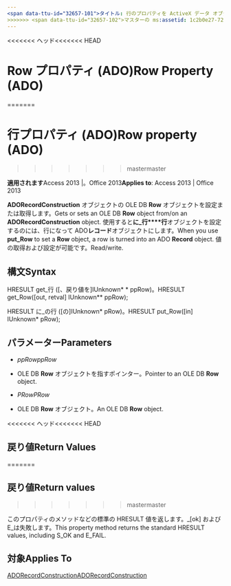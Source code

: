 ```yaml
---
<span data-ttu-id="32657-101">タイトル: 行のプロパティを ActiveX データ オブジェクト (ADO) <<<<<<< ヘッド TOCTitle: 行プロパティ (ADO) === TOCTitle: 行のプロパティ (ADO)</span><span class="sxs-lookup"><span data-stu-id="32657-101">title: Row Property - ActiveX Data Objects (ADO) <<<<<<< HEAD TOCTitle: Row Property (ADO) ======= TOCTitle: Row property (ADO)</span></span>
>>>>>>> <span data-ttu-id="32657-102">マスターの ms:assetid: 1c2b0e27-7232-4b1c-826c-9dc15d758851 ms:mtpsurl: https://msdn.microsoft.com/library/JJ248959(v=office.15) ms:contentKeyID: 48543562 ms.date: 2015/09/18 mtps_version: v=office.15</span><span class="sxs-lookup"><span data-stu-id="32657-102">master ms:assetid: 1c2b0e27-7232-4b1c-826c-9dc15d758851 ms:mtpsurl: https://msdn.microsoft.com/library/JJ248959(v=office.15) ms:contentKeyID: 48543562 ms.date: 09/18/2015 mtps_version: v=office.15</span></span>
---
```


<span data-ttu-id="32657-103"><<<<<<< ヘッド</span><span class="sxs-lookup"><span data-stu-id="32657-103"><<<<<<< HEAD</span></span>
# <a name="row-property-ado"></a><span data-ttu-id="32657-104">Row プロパティ (ADO)</span><span class="sxs-lookup"><span data-stu-id="32657-104">Row Property (ADO)</span></span>
=======
# <a name="row-property-ado"></a><span data-ttu-id="32657-105">行プロパティ (ADO)</span><span class="sxs-lookup"><span data-stu-id="32657-105">Row property (ADO)</span></span>
>>>>>>> <span data-ttu-id="32657-106">master</span><span class="sxs-lookup"><span data-stu-id="32657-106">master</span></span>


<span data-ttu-id="32657-107">**適用されます**Access 2013 |。Office 2013</span><span class="sxs-lookup"><span data-stu-id="32657-107">**Applies to**: Access 2013 | Office 2013</span></span>



<span data-ttu-id="32657-108">**ADORecordConstruction** オブジェクトの OLE DB **Row** オブジェクトを設定または取得します。</span><span class="sxs-lookup"><span data-stu-id="32657-108">Gets or sets an OLE DB **Row** object from/on an **ADORecordConstruction** object.</span></span> <span data-ttu-id="32657-109">使用すると**に\_行\*\*\*\*行**オブジェクトを設定するのには、行になって ADO**レコード**オブジェクトにします。</span><span class="sxs-lookup"><span data-stu-id="32657-109">When you use **put\_Row** to set a **Row** object, a row is turned into an ADO **Record** object.</span></span> <span data-ttu-id="32657-110">値の取得および設定が可能です。</span><span class="sxs-lookup"><span data-stu-id="32657-110">Read/write.</span></span>

## <a name="syntax"></a><span data-ttu-id="32657-111">構文</span><span class="sxs-lookup"><span data-stu-id="32657-111">Syntax</span></span>

<span data-ttu-id="32657-112">HRESULT get\_行 (\[、戻り値を\]IUnknown\* \* ppRow)。</span><span class="sxs-lookup"><span data-stu-id="32657-112">HRESULT get\_Row(\[out, retval\] IUnknown\*\* ppRow);</span></span>

<span data-ttu-id="32657-113">HRESULT に\_の行 (\[の\]IUnknown\* pRow)。</span><span class="sxs-lookup"><span data-stu-id="32657-113">HRESULT put\_Row(\[in\] IUnknown\* pRow);</span></span>

## <a name="parameters"></a><span data-ttu-id="32657-114">パラメーター</span><span class="sxs-lookup"><span data-stu-id="32657-114">Parameters</span></span>

  - <span data-ttu-id="32657-115">*ppRow*</span><span class="sxs-lookup"><span data-stu-id="32657-115">*ppRow*</span></span>

  - <span data-ttu-id="32657-116">OLE DB **Row** オブジェクトを指すポインター。</span><span class="sxs-lookup"><span data-stu-id="32657-116">Pointer to an OLE DB **Row** object.</span></span>

  - <span data-ttu-id="32657-117">*PRow*</span><span class="sxs-lookup"><span data-stu-id="32657-117">*PRow*</span></span>

  - <span data-ttu-id="32657-118">OLE DB **Row** オブジェクト。</span><span class="sxs-lookup"><span data-stu-id="32657-118">An OLE DB **Row** object.</span></span>

<span data-ttu-id="32657-119"><<<<<<< ヘッド</span><span class="sxs-lookup"><span data-stu-id="32657-119"><<<<<<< HEAD</span></span>
## <a name="return-values"></a><span data-ttu-id="32657-120">戻り値</span><span class="sxs-lookup"><span data-stu-id="32657-120">Return Values</span></span>
=======
## <a name="return-values"></a><span data-ttu-id="32657-121">戻り値</span><span class="sxs-lookup"><span data-stu-id="32657-121">Return values</span></span>
>>>>>>> <span data-ttu-id="32657-122">master</span><span class="sxs-lookup"><span data-stu-id="32657-122">master</span></span>

<span data-ttu-id="32657-123">このプロパティのメソッドなどの標準の HRESULT 値を返します。\_[ok] および E\_は失敗します。</span><span class="sxs-lookup"><span data-stu-id="32657-123">This property method returns the standard HRESULT values, including S\_OK and E\_FAIL.</span></span>

## <a name="applies-to"></a><span data-ttu-id="32657-124">対象</span><span class="sxs-lookup"><span data-stu-id="32657-124">Applies To</span></span>

[<span data-ttu-id="32657-125">ADORecordConstruction</span><span class="sxs-lookup"><span data-stu-id="32657-125">ADORecordConstruction</span></span>](adorecordconstruction-interface-ado.md)

